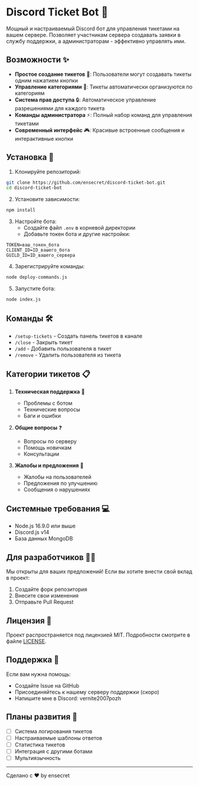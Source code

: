 # Discord Ticket Bot 🎫

Мощный и настраиваемый Discord бот для управления тикетами на вашем сервере. Позволяет участникам сервера создавать заявки в службу поддержки, а администраторам - эффективно управлять ими.

## Возможности ✨

- **Простое создание тикетов** 📝: Пользователи могут создавать тикеты одним нажатием кнопки
- **Управление категориями** 📂: Тикеты автоматически организуются по категориям
- **Система прав доступа** 🔒: Автоматическое управление разрешениями для каждого тикета
- **Команды администратора** ⚡: Полный набор команд для управления тикетами
- **Современный интерфейс** 🎮: Красивые встроенные сообщения и интерактивные кнопки

## Установка 🚀

1. Клонируйте репозиторий:
```bash
git clone https://github.com/ensecret/discord-ticket-bot.git
cd discord-ticket-bot
```

2. Установите зависимости:
```bash
npm install
```

3. Настройте бота:
   - Создайте файл `.env` в корневой директории
   - Добавьте токен бота и другие настройки:
```env
TOKEN=ваш_токен_бота
CLIENT_ID=ID_вашего_бота
GUILD_ID=ID_вашего_сервера
```

4. Зарегистрируйте команды:
```bash
node deploy-commands.js
```

5. Запустите бота:
```bash
node index.js
```

## Команды 🛠️

- `/setup-tickets` - Создать панель тикетов в канале
- `/close` - Закрыть тикет
- `/add` - Добавить пользователя в тикет
- `/remove` - Удалить пользователя из тикета

## Категории тикетов 📋

1. **Техническая поддержка** 🔧
   - Проблемы с ботом
   - Технические вопросы
   - Баги и ошибки

2. **Общие вопросы** ❓
   - Вопросы по серверу
   - Помощь новичкам
   - Консультации

3. **Жалобы и предложения** 📢
   - Жалобы на пользователей
   - Предложения по улучшению
   - Сообщения о нарушениях

## Системные требования 💻

- Node.js 16.9.0 или выше
- Discord.js v14
- База данных MongoDB

## Для разработчиков 👨‍💻

Мы открыты для ваших предложений! Если вы хотите внести свой вклад в проект:
1. Создайте форк репозитория
2. Внесите свои изменения
3. Отправьте Pull Request

## Лицензия 📄

Проект распространяется под лицензией MIT. Подробности смотрите в файле [LICENSE](LICENSE).

## Поддержка 💬

Если вам нужна помощь:
- Создайте Issue на GitHub
- Присоединяйтесь к нашему серверу поддержки (скоро)
- Напишите мне в Discord: vernite2007pozh

## Планы развития 🎯

- [ ] Система логирования тикетов
- [ ] Настраиваемые шаблоны ответов
- [ ] Статистика тикетов
- [ ] Интеграция с другими ботами
- [ ] Мультиязычность

---
Сделано с ❤️ by ensecret 
